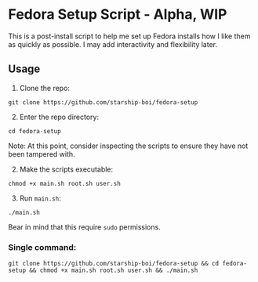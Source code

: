 # Fedora Setup Script - Alpha, WIP
This is a post-install script to help me set up Fedora installs how I like them as quickly as possible. I may add interactivity and flexibility later.

## Usage

1. Clone the repo:
```
git clone https://github.com/starship-boi/fedora-setup
```
2. Enter the repo directory:
```
cd fedora-setup
```
Note: At this point, consider inspecting the scripts to ensure they have not been tampered with.

2. Make the scripts executable:
```
chmod +x main.sh root.sh user.sh
```
3. Run `main.sh`:
```
./main.sh
```
Bear in mind that this require `sudo` permissions.

### Single command:
```
git clone https://github.com/starship-boi/fedora-setup && cd fedora-setup && chmod +x main.sh root.sh user.sh && ./main.sh
```
